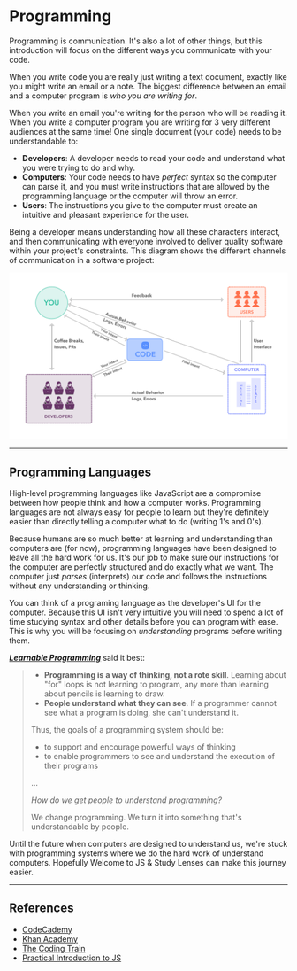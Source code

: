 # Programming

Programming is communication. It's also a lot of other things, but this
introduction will focus on the different ways you communicate with your code.

When you write code you are really just writing a text document, exactly like
you might write an email or a note. The biggest difference between an email and
a computer program is _who you are writing for_.

When you write an email you're writing for the person who will be reading it.
When you write a computer program you are writing for 3 very different audiences
at the same time! One single document (your code) needs to be understandable to:

- **Developers**: A developer needs to read your code and understand what you
  were trying to do and why.
- **Computers**: Your code needs to have _perfect_ syntax so the computer can
  parse it, and you must write instructions that are allowed by the programming
  language or the computer will throw an error.
- **Users**: The instructions you give to the computer must create an intuitive
  and pleasant experience for the user.

Being a developer means understanding how all these characters interact, and
then communicating with everyone involved to deliver quality software within
your project's constraints. This diagram shows the different channels of
communication in a software project:

![rhetorical situation](./.assets/rhetorical-situation.png)

---

## Programming Languages

High-level programming languages like JavaScript are a compromise between how
people think and how a computer works. Programming languages are not always easy
for people to learn but they're definitely easier than directly telling a
computer what to do (writing 1's and 0's).

Because humans are so much better at learning and understanding than computers
are (for now), programming languages have been designed to leave all the hard
work for us. It's our job to make sure our instructions for the computer are
perfectly structured and do exactly what we want. The computer just _parses_
(interprets) our code and follows the instructions without any understanding or
thinking.

You can think of a programing language as the developer's UI for the computer.
Because this UI isn't very intuitive you will need to spend a lot of time
studying syntax and other details before you can program with ease. This is why
you will be focusing on _understanding_ programs before writing them.

[**_Learnable Programming_**](http://worrydream.com/LearnableProgramming/) said
it best:

> - **Programming is a way of thinking, not a rote skill**. Learning about "for"
>   loops is not learning to program, any more than learning about pencils is
>   learning to draw.
> - **People understand what they can see**. If a programmer cannot see what a
>   program is doing, she can't understand it.
>
> Thus, the goals of a programming system should be:
>
> - to support and encourage powerful ways of thinking
> - to enable programmers to see and understand the execution of their programs
>
> ...
>
> _How do we get people to understand programming?_
>
> We change programming. We turn it into something that's understandable by
> people.

Until the future when computers are designed to understand us, we're stuck with
programming systems where we do the hard work of understand computers. Hopefully
Welcome to JS & Study Lenses can make this journey easier.

---

## References

- [CodeCademy](https://www.codecademy.com/articles/what-is-programming)
- [Khan Academy](https://www.khanacademy.org/computing/computer-programming/programming/intro-to-programming/v/programming-intro)
- [The Coding Train](https://www.youtube.com/watch?v=AImF__7FyzM)
- [Practical Introduction to JS](https://shawnr.gitbooks.io/practical-introduction-to-javascript/content/what-is-programming/)
